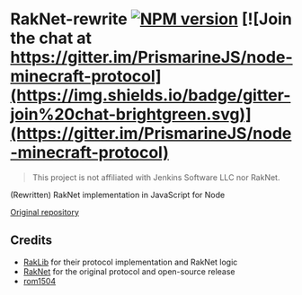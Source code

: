 RakNet-rewrite [![NPM version](https://img.shields.io/npm/v/raknet.svg)](http://npmjs.com/package/raknet) [![Join the chat at https://gitter.im/PrismarineJS/node-minecraft-protocol](https://img.shields.io/badge/gitter-join%20chat-brightgreen.svg)](https://gitter.im/PrismarineJS/node-minecraft-protocol)
===========

> This project is not affiliated with Jenkins Software LLC nor RakNet.

(Rewritten) RakNet implementation in JavaScript for Node

[Original repository](https://github.com/mhsjlw/node-raknet)

## Credits
- [RakLib](https://github.com/pmmp/RakLib) for their protocol implementation and RakNet logic
- [RakNet](http://www.jenkinssoftware.com/) for the original protocol and open-source release
- [rom1504](https://github.com/rom1504)
